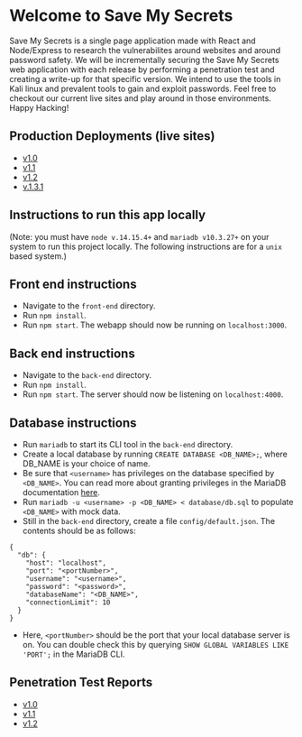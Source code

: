 # Welcome to Save My Secrets

Save My Secrets is a single page application made with React and Node/Express to research the vulnerabilites around websites and around password safety. We will be incrementally securing the Save My Secrets web application with each release by performing a penetration test and creating a write-up for that specific version. We intend to use the tools in Kali linux and prevalent tools to gain and exploit passwords. Feel free to checkout our current live sites and play around in those environments. Happy Hacking!

## Production Deployments (live sites)

- [v1.0](http://35.224.40.226:5000/#/)
- [v1.1](http://35.192.183.39:5000/#/)
- [v1.2](http://35.226.176.34:5000/#/)
- [v.1.3.1](http://35.224.60.191:5000/#/)

## Instructions to run this app locally

(Note: you must have `node v.14.15.4+` and `mariadb v10.3.27+` on your system to run this project locally. The following instructions are for a `unix` based system.)

## Front end instructions

- Navigate to the `front-end` directory.
- Run `npm install`.
- Run `npm start`. The webapp should now be running on `localhost:3000`.

## Back end instructions

- Navigate to the `back-end` directory.
- Run `npm install`.
- Run `npm start`. The server should now be listening on `localhost:4000`.

## Database instructions

- Run `mariadb` to start its CLI tool in the `back-end` directory.
- Create a local database by running `CREATE DATABASE <DB_NAME>;`, where DB_NAME is your choice of name.
- Be sure that `<username>` has privileges on the database specified by `<DB_NAME>`. You can read more about granting privileges in the MariaDB documentation [here](https://mariadb.com/kb/en/grant/).
- Run `mariadb -u <username> -p <DB_NAME> < database/db.sql` to populate `<DB_NAME>` with mock data.
- Still in the `back-end` directory, create a file `config/default.json`. The contents should be as follows:

```
{
  "db": {
    "host": "localhost",
    "port": "<portNumber>",
    "username": "<username>",
    "password": "<password>",
    "databaseName": "<DB_NAME>",
    "connectionLimit": 10
  }
}
```

- Here, `<portNumber>` should be the port that your local database server is on. You can double check this by querying `SHOW GLOBAL VARIABLES LIKE 'PORT';` in the MariaDB CLI.

## Penetration Test Reports

- [v1.0](https://docs.google.com/document/d/1bHbGZlmDtVqcUrWsEjpkIG4kdxffRHM9C4MsS01IdAw/edit?usp=sharing)
- [v1.1](https://docs.google.com/document/d/1ba__xUNUEnI-te9-6eFxmma6F_FlkA8m427E3zd21UA/edit?usp=sharing)
- [v1.2](https://docs.google.com/document/d/1EQudqb8eeEMnyLfhe7GBZclVeWz1V37OdBJOj1rEmfU/edit?usp=sharing)

